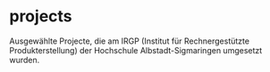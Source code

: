 # projects
Ausgewählte Projecte, die am IRGP (Institut für Rechnergestützte Produkterstellung) der Hochschule Albstadt-Sigmaringen umgesetzt wurden. 
